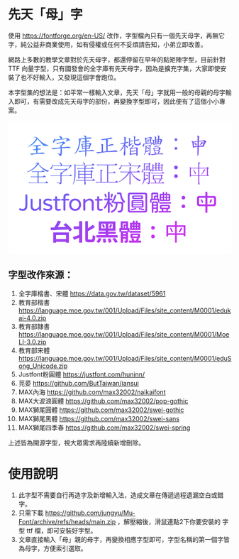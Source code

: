 # 先天「母」字

使用 https://fontforge.org/en-US/ 改作，字型檔內只有一個先天母字，再無它字，純公益非商業使用，如有侵權或任何不妥煩請告知，小弟立即改善。

網路上多數的教學文章對於先天母字，都還停留在早年的點矩陣字型，目前針對 TTF 向量字型，只有國發會的全字庫有先天母字，因為是擴充字集，大家即使安裝了也不好輸入，又發現這個字會跑位。

本字型集的想法是：如平常一樣輸入文章，先天「母」字就用一般的母親的母字輸入即可，有需要改成先天母字的部份，再變換字型即可，因此便有了這個小小專案。

![先天母字](./%E5%85%88%E5%A4%A9%E6%AF%8D%E5%AD%97.png)

## 字型改作來源：
1.  全字庫楷書、宋體 https://data.gov.tw/dataset/5961
2.  教育部楷書 https://language.moe.gov.tw/001/Upload/Files/site_content/M0001/edukai-4.0.zip
3.  教育部隸書 https://language.moe.gov.tw/001/Upload/Files/site_content/M0001/MoeLI-3.0.zip
4.  教育部宋體 https://language.moe.gov.tw/001/Upload/Files/site_content/M0001/eduSong_Unicode.zip
5.  Justfont粉圓體 https://justfont.com/huninn/
6.  芫荽 https://github.com/ButTaiwan/iansui
7.  MAX內海 https://github.com/max32002/naikaifont
8.  MAX大波浪圓體 https://github.com/max32002/pop-gothic
10.  MAX獅尾圓體 https://github.com/max32002/swei-gothic
11.  MAX獅尾黑體 https://github.com/max32002/swei-sans
12.  MAX獅尾四季春 https://github.com/max32002/swei-spring

上述皆為開源字型，視大眾需求再陸續新增刪除。

# 使用說明

1.  此字型不需要自行再造字及新增輸入法，造成文章在傳遞過程遺漏空白或錯字。
2.  只需下載 https://github.com/jungyu/Mu-Font/archive/refs/heads/main.zip ，解壓縮後，滑鼠連點2下你要安裝的 字型 ttf 檔，即可安裝好字型。
3.  文章直接輸入「母」親的母字，再變換相應字型即可，字型名稱的第一個字皆為母字，方便索引選取。
